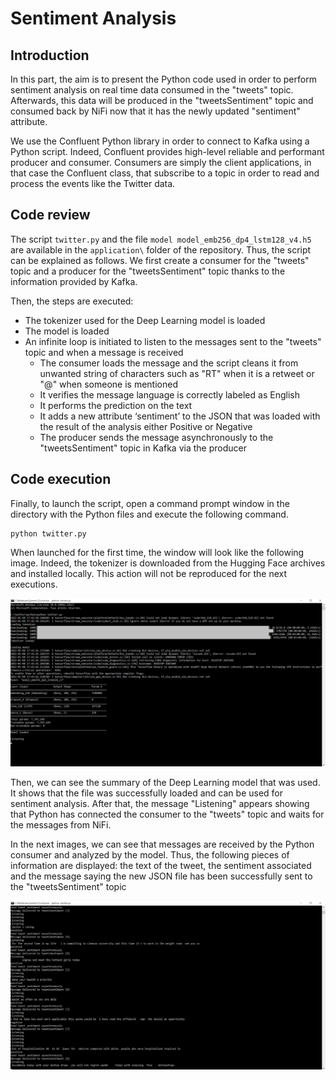 # Sentiment Analysis

## Introduction

In this part, the aim is to present the Python code used in order to perform sentiment analysis on real time data consumed in the "tweets" topic. Afterwards, this data will be produced in the "tweetsSentiment" topic and consumed back by NiFi now that it has the newly updated "sentiment" attribute.

We use the Confluent Python library in order to connect to Kafka using a Python script. Indeed, Confluent provides high-level reliable and performant producer and consumer. Consumers are simply the client applications, in that case the Confluent class, that subscribe to a topic in order to read and process the events like the Twitter data.

## Code review

The script `twitter.py` and the file `model model_emb256_dp4_lstm128_v4.h5` are available in the `application\` folder of the repository. Thus, the script can be explained as follows. We first create a consumer for the "tweets" topic and a producer for the "tweetsSentiment" topic thanks to the information provided by Kafka.

Then, the steps are executed:
- The tokenizer used for the Deep Learning model is loaded
- The model is loaded
- An infinite loop is initiated to listen to the messages sent to the "tweets" topic and when a message is received
  - The consumer loads the message and the script cleans it from unwanted string of characters such as "RT" when it is a retweet or "@" when someone is mentioned
  - It verifies the message language is correctly labeled as English
  - It performs the prediction on the text
  - It adds a new attribute ‘sentiment’ to the JSON that was loaded with the result of the analysis either Positive or Negative
  - The producer sends the message asynchronously to the "tweetsSentiment" topic in Kafka via the producer

## Code execution

Finally, to launch the script, open a command prompt window in the directory with the Python files and execute the following command.
~~~
python twitter.py
~~~

When launched for the first time, the window will look like the following image. Indeed, the tokenizer is downloaded from the Hugging Face archives and installed locally. This action will not be reproduced for the next executions.

![execution](https://github.com/AmauryDM/twitter-dataflow/blob/main/images/execution.png)

Then, we can see the summary of the Deep Learning model that was used. It shows that the file was successfully loaded and can be used for sentiment analysis. After that, the message "Listening" appears showing that Python has connected the consumer to the "tweets" topic and waits for the messages from NiFi.

In the next images, we can see that messages are received by the Python consumer and analyzed by the model. Thus, the following pieces of information are displayed: the text of the tweet, the sentiment associated and the message saying the new JSON file has been successfully sent to the "tweetsSentiment" topic

![listening](https://github.com/AmauryDM/twitter-dataflow/blob/main/images/listening.png)

